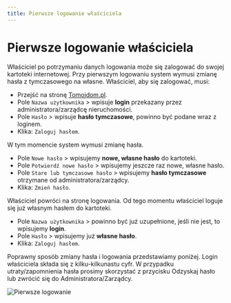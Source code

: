 ```yaml
---
title: Pierwsze logowanie właściciela
---
```


# Pierwsze logowanie właściciela

Właściciel po potrzymaniu danych logowania może się zalogować do swojej kartoteki internetowej. Przy pierwszym logowaniu system wymusi zmianę hasła z tymczasowego na własne. Właściciel, aby się zalogować, musi:

- Przejść na stronę [Tomojdom.pl](https://tomojdom.pl/#).
- Pole `Nazwa użytkownika` > wpisuje **login** przekazany przez administratora/zarządcę nieruchomości.
- Pole `Hasło` > wpisuje **hasło tymczasowe**, powinno być podane wraz z loginem.
- Klika: `Zaloguj hasłem`.

W tym momencie system wymusi zmianę hasła.

- Pole `Nowe hasło` > wpisujemy **nowe, własne hasło** do kartoteki.
- Pole `Potwierdź nowe hasło` > wpisujemy jeszcze raz nowe, własne hasło.
- Pole `Stare lub tymczasowe hasło` > wpisujemy **hasło tymczasowe** otrzymane od administratora/zarządcy.
- Klika: `Zmień hasło`.

Właściciel powróci na stronę logowania. Od tego momentu właściciel loguje się już własnym hasłem do kartoteki.

- Pole `Nazwa użytkownika` > powinno być już uzupełnione, jeśli nie jest, to wpisujemy **login**.
- Pole `Hasło` > wpisujemy już **własne hasło**.
- Klika: `Zaloguj hasłem`.

 Poprawny sposób zmiany hasła i logowania przedstawiamy poniżej. Login właściciela składa się z kilku-kilkunastu cyfr. W przypadku utraty/zapomnienia hasła prosimy skorzystać z przycisku Odzyskaj hasło lub zwrócić się do Administratora/Zarządcy.

![Pierwsze logowanie](pierwszelogowanie.gif)
